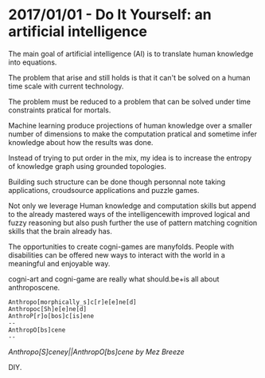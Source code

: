 # 2017/01/01 - Do It Yourself: an artificial intelligence

The main goal of artificial intelligence (AI) is to translate human
knowledge into equations.

The problem that arise and still holds is that it can't be solved on a
human time scale with current technology.

The problem must be reduced to a problem that can be solved under time
constraints pratical for mortals.

Machine learning produce projections of human knowledge over a smaller
number of dimensions to make the computation pratical and sometime
infer knowledge about how the results was done.

Instead of trying to put order in the mix, my idea is to increase the
entropy of knowledge graph using grounded topologies.

Building such structure can be done though personnal note taking
applications, croudsource applications and puzzle games.

Not only we leverage Human knowledge and computation skills but append
to the already mastered ways of the intelligencewith improved logical
and fuzzy reasoning but also push further the use of pattern matching
cognition skills that the brain already has.

The opportunities to create cogni-games are manyfolds. People with
disabilities can be offered new ways to interact with the world in a
meaningful and enjoyable way.

cogni-art and cogni-game are really what should.be+is all about
anthroposcene.

```
Anthropo[morphically_s]c[r]e[e]ne[d]
Anthropoc[Sh]e[e]ne[d]
AnthroP[r]o[bos]c[is]ene
--
AnthropO[bs]cene
--
```

*Anthropo[S]ceney||AnthropO[bs]cene by Mez Breeze*

DIY.
